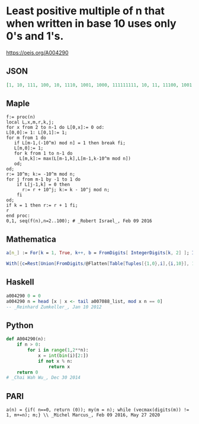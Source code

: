 # Least positive multiple of n that when written in base 10 uses only 0's and 1's\.
https://oeis.org/A004290
## JSON
```JSON
[1, 10, 111, 100, 10, 1110, 1001, 1000, 111111111, 10, 11, 11100, 1001, 10010, 1110, 10000, 11101, 1111111110, 11001, 100, 10101, 110, 110101, 111000, 100, 10010, 1101111111, 100100, 1101101, 1110, 111011, 100000, 111111, 111010]
```
## Maple
```Maple
f:= proc(n)
local L,x,m,r,k,j;
for x from 2 to n-1 do L[0,x]:= 0 od:
L[0,0]:= 1: L[0,1]:= 1;
for m from 1 do
   if L[m-1,(-10^m) mod n] = 1 then break fi;
   L[m,0]:= 1;
   for k from 1 to n-1 do
     L[m,k]:= max(L[m-1,k],L[m-1,k-10^m mod n])
   od;
od;
r:= 10^m; k:= -10^m mod n;
for j from m-1 by -1 to 1 do
    if L[j-1,k] = 0 then
      r:= r + 10^j; k:= k - 10^j mod n;
    fi
od;
if k = 1 then r:= r + 1 fi;
r
end proc:
0,1, seq(f(n),n=2..100); # _Robert Israel_, Feb 09 2016
```
## Mathematica
```Mathematica
a[n_] := For[k = 1, True, k++, b = FromDigits[ IntegerDigits[k, 2] ]; If[Mod[b, n] == 0, Return[b]]]; a[0] = 0; Table[a[n], {n, 0, 34}] (* _Jean-François Alcover_, Jun 14 2013, after _Reinhard Zumkeller_ *)
```
```Mathematica
With[{c=Rest[Union[FromDigits/@Flatten[Table[Tuples[{1,0},i],{i,10}], 1]]]}, Join[{0},Flatten[ Table[ Select[c,Divisible[#,n]&,1],{n,40}]]]] (* _Harvey P. Dale_, Dec 07 2013 *)
```
## Haskell
```Haskell
a004290 0 = 0
a004290 n = head [x | x <- tail a007088_list, mod x n == 0]
-- _Reinhard Zumkeller_, Jan 10 2012
```
## Python
```Python
def A004290(n):
    if n > 0:
        for i in range(1,2**n):
            x = int(bin(i)[2:])
            if not x % n:
                return x
    return 0
# _Chai Wah Wu_, Dec 30 2014
```
## PARI
```PARI
a(n) = {if( n==0, return (0)); my(m = n); while (vecmax(digits(m)) != 1, m+=n); m;} \\ _Michel Marcus_, Feb 09 2016, May 27 2020
```
